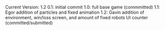 Current Version: 1.2
0.1: initial commit
1.0: full base game (commmitted)
1.1: Egor addition of particles and fixed animation
1.2: Gavin addition of environment, win/loss screen, and amount of fixed robots UI counter (committed/submitted)

